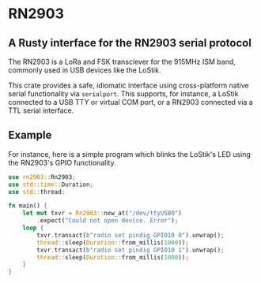 # RN2903
## A Rusty interface for the RN2903 serial protocol

The RN2903 is a LoRa and FSK transciever for the 915MHz ISM band, commonly used in USB
devices like the LoStik.

This crate provides a safe, idiomatic interface using cross-platform native serial
functionality via `serialport`. This supports, for instance, a LoStik connected to a USB
TTY or virtual COM port, or a RN2903 connected via a TTL serial interface.

## Example

For instance, here is a simple program which blinks the LoStik's LED using the RN2903's
GPIO functionality.

```rust
use rn2903::Rn2903;
use std::time::Duration;
use std::thread;

fn main() {
    let mut txvr = Rn2903::new_at("/dev/ttyUSB0")
        .expect("Could not open device. Error");
    loop {
        txvr.transact(b"radio set pindig GPIO10 0").unwrap();
        thread::sleep(Duration::from_millis(1000));
        txvr.transact(b"radio set pindig GPIO10 1").unwrap();
        thread::sleep(Duration::from_millis(1000));
    }
}
```
